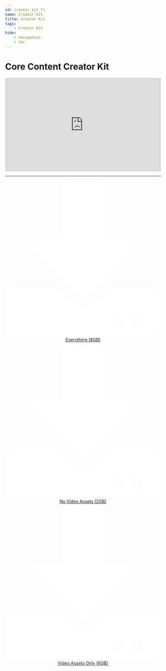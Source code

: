 ```yaml
---
id: creator_kit_fr
name: Creator Kit
title: Creator Kit
tags:
    - Creator Kit
hide:
    - navigation
    - toc
---
```


<style>
.google-slides-container {
    position: relative;
    width: 100%;
    padding-top: 60%;
    overflow: hidden;
}

.google-slides-container iframe {
    position: absolute;
    top: 0;
    left: 0;
    width: 100%;
    height: 100%;
}
</style>

# Core Content Creator Kit

<div class="google-slides-container">
<iframe src="https://docs.google.com/presentation/d/e/2PACX-1vTirg6wN7kiRXevYeBu9SVRcT3cPAK6NxxFMf6Se68gAdlYDWIo5H6gOllrsteX5tpgBp3krfOxDBFX/embed?start=false&loop=false&delayms=3000" frameborder="0" width="960" height="569" allowfullscreen="true" mozallowfullscreen="true" webkitallowfullscreen="true"></iframe>
</div>

<hr/>
<div style="text-align: center; margin-left: auto; margin-right: auto;">
<a class="download-button core" href="https://drive.google.com/drive/folders/1abjMOdBO5uP2EvVTUX26lTEdEsJyxnT6" title="Download All" target="_blank" rel="noopener"><svg xmlns="http://www.w3.org/2000/svg" viewBox="0 0 512 512" fill="white"><path d="M216 0h80c13.3 0 24 10.7 24 24v168h87.7c17.8 0 26.7 21.5 14.1 34.1L269.7 378.3c-7.5 7.5-19.8 7.5-27.3 0L90.1 226.1c-12.6-12.6-3.7-34.1 14.1-34.1H192V24c0-13.3 10.7-24 24-24zm296 376v112c0 13.3-10.7 24-24 24H24c-13.3 0-24-10.7-24-24V376c0-13.3 10.7-24 24-24h146.7l49 49c20.1 20.1 52.5 20.1 72.6 0l49-49H488c13.3 0 24 10.7 24 24zm-124 88c0-11-9-20-20-20s-20 9-20 20 9 20 20 20 20-9 20-20zm64 0c0-11-9-20-20-20s-20 9-20 20 9 20 20 20 20-9 20-20z"></path></svg>
Everything (8GB)</a>
<a class="download-button core" href="https://drive.google.com/drive/folders/1abjMOdBO5uP2EvVTUX26lTEdEsJyxnT6" title="Download All (No Video Assets - 2GB)" target="_blank" rel="noopener"><svg xmlns="http://www.w3.org/2000/svg" viewBox="0 0 512 512" fill="white"><path d="M216 0h80c13.3 0 24 10.7 24 24v168h87.7c17.8 0 26.7 21.5 14.1 34.1L269.7 378.3c-7.5 7.5-19.8 7.5-27.3 0L90.1 226.1c-12.6-12.6-3.7-34.1 14.1-34.1H192V24c0-13.3 10.7-24 24-24zm296 376v112c0 13.3-10.7 24-24 24H24c-13.3 0-24-10.7-24-24V376c0-13.3 10.7-24 24-24h146.7l49 49c20.1 20.1 52.5 20.1 72.6 0l49-49H488c13.3 0 24 10.7 24 24zm-124 88c0-11-9-20-20-20s-20 9-20 20 9 20 20 20 20-9 20-20zm64 0c0-11-9-20-20-20s-20 9-20 20 9 20 20 20 20-9 20-20z"></path></svg>
No Video Assets (2GB)</a>
<a class="download-button core" href="https://drive.google.com/drive/folders/1DRv54w9AazmWFBeKEWYwaoe8CTIIfplC" title="Download All (Video Assets Only - 6GB)" target="_blank" rel="noopener"><svg xmlns="http://www.w3.org/2000/svg" viewBox="0 0 512 512" fill="white"><path d="M216 0h80c13.3 0 24 10.7 24 24v168h87.7c17.8 0 26.7 21.5 14.1 34.1L269.7 378.3c-7.5 7.5-19.8 7.5-27.3 0L90.1 226.1c-12.6-12.6-3.7-34.1 14.1-34.1H192V24c0-13.3 10.7-24 24-24zm296 376v112c0 13.3-10.7 24-24 24H24c-13.3 0-24-10.7-24-24V376c0-13.3 10.7-24 24-24h146.7l49 49c20.1 20.1 52.5 20.1 72.6 0l49-49H488c13.3 0 24 10.7 24 24zm-124 88c0-11-9-20-20-20s-20 9-20 20 9 20 20 20 20-9 20-20zm64 0c0-11-9-20-20-20s-20 9-20 20 9 20 20 20 20-9 20-20z"></path></svg>
Video Assets Only (6GB)</a>
</div>
